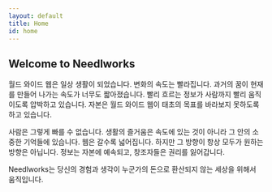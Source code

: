 ```yaml
---
layout: default
title: Home
id: home
---
```


## Welcome to Needlworks

월드 와이드 웹은 일상 생활이 되었습니다. 변화의 속도는 빨라집니다. 과거의 꿈이 현재를 만들어 나가는 속도가 너무도 짧아졌습니다. 빨리 흐르는 정보가 사람까지 빨리 움직이도록 압박하고 있습니다. 자본은 월드 와이드 웹이 태초의 목표를 바라보지 못하도록 하고 있습니다.

사람은 그렇게 빠를 수 없습니다. 생활의 즐거움은 속도에 있는 것이 아니라 그 안의 소중한 기억들에 있습니다. 웹은 갈수록 넓어집니다. 하지만 그 방향이 항상 모두가 원하는 방향은 아닙니다. 정보는 자본에 예속되고, 창조자들은 권리를 잃어갑니다.

Needlworks는 당신의 경험과 생각이 누군가의 돈으로 환산되지 않는 세상을 위해서 움직입니다.
